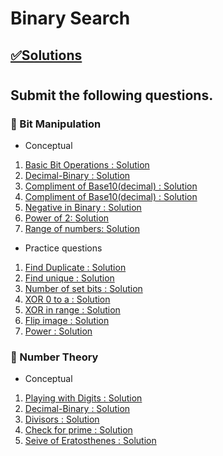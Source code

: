 # Binary Search

## [✅Solutions]()

#

##  Submit the following questions.


### 🔰 Bit Manipulation

- Conceptual
1. [Basic Bit Operations : ]()
[Solution]()
2. [Decimal-Binary : ]()
[Solution]()
3. [Compliment of Base10(decimal) : ]()
[Solution]()
4. [Compliment of Base10(decimal) : ]()
[Solution]()
5. [Negative in Binary : ]()
[Solution]()
6. [Power of 2: ]()
[Solution]()
7. [Range of numbers: ]()
[Solution]()

- Practice questions
1. [Find Duplicate : ]()
[Solution]()
2. [Find unique : ]()
[Solution]()
3. [Number of set bits : ]()
[Solution]()
4. [XOR 0 to a : ]()
[Solution]()
5. [XOR in range : ]()
[Solution]()
6. [Flip image : ]()
[Solution]()
7. [Power : ]()
[Solution]()

### 🔰 Number Theory

- Conceptual
1. [Playing with Digits : ]()
[Solution]()
2. [Decimal-Binary : ]()
[Solution]()
3. [Divisors : ]()
[Solution]()
4. [Check for prime : ]()
[Solution]()
5. [Seive of Eratosthenes : ]()
[Solution]()



